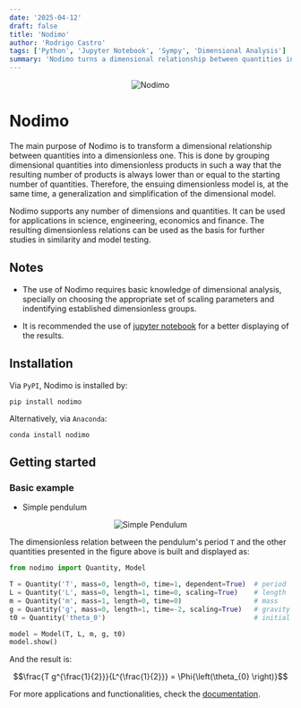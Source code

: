 ```yaml
---
date: '2025-04-12'
draft: false 
title: 'Nodimo'
author: 'Rodrigo Castro'
tags: ['Python', 'Jupyter Notebook', 'Sympy', 'Dimensional Analysis']
summary: 'Nodimo turns a dimensional relationship between quantities into a dimensionless expression.'
---
```


<p align="center">
<img src="/images/nodimo.svg" alt="Nodimo">
</p>

# Nodimo
The main purpose of Nodimo is to transform a dimensional relationship between quantities into a dimensionless one. This is done by grouping dimensional quantities into dimensionless products in such a way that the resulting number of products is always lower than or equal to the starting number of quantities. Therefore, the ensuing dimensionless model is, at the same time, a generalization and simplification of the dimensional model.

Nodimo supports any number of dimensions and quantities. It can be used for applications in science, engineering, economics and finance. The resulting dimensionless relations can be used as the basis for further studies in similarity and model testing.

## Notes

* The use of Nodimo requires basic knowledge of dimensional analysis, specially on choosing the appropriate set of scaling parameters and indentifying established dimensionless groups.

* It is recommended the use of [jupyter notebook][Jupyter Notebook] for a better displaying of the results.

## Installation
Via `PyPI`, Nodimo is installed by:
```shell
pip install nodimo
```

Alternatively, via `Anaconda`:
```shell
conda install nodimo
```

## Getting started
### Basic example
* Simple pendulum

<p align="center">
    <img src="/images/simple_pendulum.svg" alt="Simple Pendulum">
</p>

The dimensionless relation between the pendulum's period `T` and the other quantities presented in the figure above is built and displayed as:

```python
from nodimo import Quantity, Model

T = Quantity('T', mass=0, length=0, time=1, dependent=True)  # period
L = Quantity('L', mass=0, length=1, time=0, scaling=True)    # length
m = Quantity('m', mass=1, length=0, time=0)                  # mass
g = Quantity('g', mass=0, length=1, time=-2, scaling=True)   # gravity
t0 = Quantity('theta_0')                                     # initial angle

model = Model(T, L, m, g, t0)
model.show()
```

And the result is:

$$\frac{T g^{\frac{1}{2}}}{L^{\frac{1}{2}}} = \Phi{\left(\theta_{0} \right)}$$

For more applications and functionalities, check the [documentation][Docs Status].

<!-- Links -->
[Docs Status]: https://nodimo.readthedocs.io/
[Jupyter Notebook]: https://jupyter.org/

